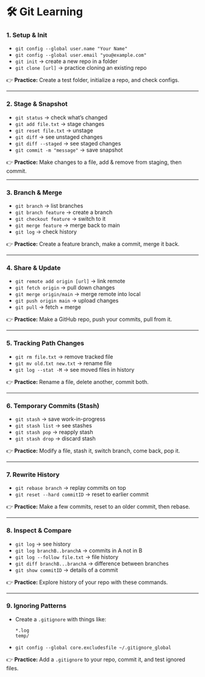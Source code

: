 # 🛠 Git Learning 

### 1. **Setup & Init**

* `git config --global user.name "Your Name"`
* `git config --global user.email "you@example.com"`
* `git init` → create a new repo in a folder
* `git clone [url]` → practice cloning an existing repo

👉 **Practice:** Create a test folder, initialize a repo, and check configs.

---

### 2. **Stage & Snapshot**

* `git status` → check what’s changed
* `git add file.txt` → stage changes
* `git reset file.txt` → unstage
* `git diff` → see unstaged changes
* `git diff --staged` → see staged changes
* `git commit -m "message"` → save snapshot

👉 **Practice:** Make changes to a file, add & remove from staging, then commit.

---

### 3. **Branch & Merge**

* `git branch` → list branches
* `git branch feature` → create a branch
* `git checkout feature` → switch to it
* `git merge feature` → merge back to main
* `git log` → check history

👉 **Practice:** Create a feature branch, make a commit, merge it back.

---

### 4. **Share & Update**

* `git remote add origin [url]` → link remote
* `git fetch origin` → pull down changes
* `git merge origin/main` → merge remote into local
* `git push origin main` → upload changes
* `git pull` → fetch + merge

👉 **Practice:** Make a GitHub repo, push your commits, pull from it.

---

### 5. **Tracking Path Changes**

* `git rm file.txt` → remove tracked file
* `git mv old.txt new.txt` → rename file
* `git log --stat -M` → see moved files in history

👉 **Practice:** Rename a file, delete another, commit both.

---

### 6. **Temporary Commits (Stash)**

* `git stash` → save work-in-progress
* `git stash list` → see stashes
* `git stash pop` → reapply stash
* `git stash drop` → discard stash

👉 **Practice:** Modify a file, stash it, switch branch, come back, pop it.

---

### 7. **Rewrite History**

* `git rebase branch` → replay commits on top
* `git reset --hard commitID` → reset to earlier commit

👉 **Practice:** Make a few commits, reset to an older commit, then rebase.

---

### 8. **Inspect & Compare**

* `git log` → see history
* `git log branchB..branchA` → commits in A not in B
* `git log --follow file.txt` → file history
* `git diff branchB...branchA` → difference between branches
* `git show commitID` → details of a commit

👉 **Practice:** Explore history of your repo with these commands.

---

### 9. **Ignoring Patterns**

* Create a `.gitignore` with things like:

  ```
  *.log
  temp/
  ```
* `git config --global core.excludesfile ~/.gitignore_global`

👉 **Practice:** Add a `.gitignore` to your repo, commit it, and test ignored files.

